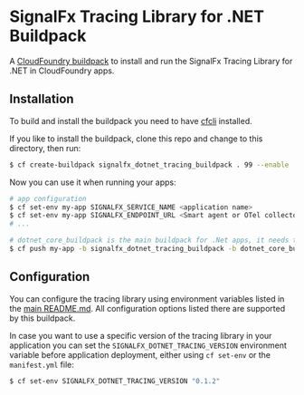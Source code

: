 # SignalFx Tracing Library for .NET Buildpack

A [CloudFoundry buildpack](https://docs.run.pivotal.io/buildpacks/) to install
and run the SignalFx Tracing Library for .NET in CloudFoundry apps.

## Installation

To build and install the buildpack you need to have [cfcli](https://docs.cloudfoundry.org/cf-cli/install-go-cli.html) installed.

If you like to install the buildpack, clone this repo and change to this directory, then run:

```sh
$ cf create-buildpack signalfx_dotnet_tracing_buildpack . 99 --enable
```

Now you can use it when running your apps:

```sh
# app configuration
$ cf set-env my-app SIGNALFX_SERVICE_NAME <application name>
$ cf set-env my-app SIGNALFX_ENDPOINT_URL <Smart agent or OTel collector address>
# ...

# dotnet_core_buildpack is the main buildpack for .Net apps, it needs to be the final one
$ cf push my-app -b signalfx_dotnet_tracing_buildpack -b dotnet_core_buildpack
```

## Configuration

You can configure the tracing library using environment variables listed in the [main README.md](../../../README.md).
All configuration options listed there are supported by this buildpack.

In case you want to use a specific version of the tracing library in your application you can set the `SIGNALFX_DOTNET_TRACING_VERSION`
environment variable before application deployment, either using `cf set-env` or the `manifest.yml` file:

```sh
$ cf set-env SIGNALFX_DOTNET_TRACING_VERSION "0.1.2"
```
